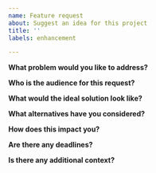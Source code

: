 ```yaml
---
name: Feature request
about: Suggest an idea for this project
title: ''
labels: enhancement

---
```


**What problem would you like to address?**
<!--- Write a clear and concise description of the problem. --->

**Who is the audience for this request?**
<!--- Clarify who the end user is, e.g., TFE Engineer, Support, Customer Success architect, TFE Enterprise customer, etc. --->

**What would the ideal solution look like?**
<!--- Describe what you want to happen. --->

**What alternatives have you considered?**
<!--- Share any alternative solutions or features considered. --->

**How does this impact you?**
<!--- Explain the impact to your work or process, e.g., We cannot do [...]. --->

**Are there any deadlines?**
<!--- Disclose any deadlines impacting the required completion date of the request. --->

**Is there any additional context?**
<!--- Add any other context or mockups for the feature request. --->
